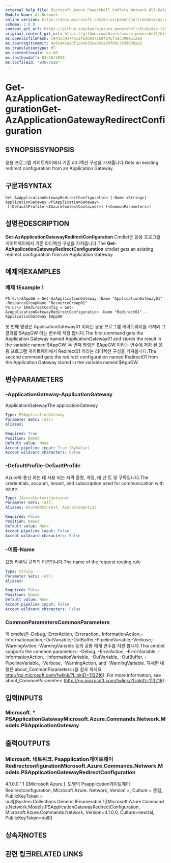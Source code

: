 ```yaml
---
external help file: Microsoft.Azure.PowerShell.Cmdlets.Network.dll-Help.xml
Module Name: Az.Network
online version: https://docs.microsoft.com/en-us/powershell/module/az.network/get-azapplicationgatewayredirectconfiguration
schema: 2.0.0
content_git_url: https://github.com/Azure/azure-powershell/blob/Azs-tzl/src/Network/Network/help/Get-AzApplicationGatewayRedirectConfiguration.md
original_content_git_url: https://github.com/Azure/azure-powershell/blob/Azs-tzl/src/Network/Network/help/Get-AzApplicationGatewayRedirectConfiguration.md
ms.openlocfilehash: c9443c93745c1f6db9372b8f845f3ac399e51398
ms.sourcegitcommit: 4c61442a2df1cee633ce93cad9f6bc793803baa2
ms.translationtype: MT
ms.contentlocale: ko-KR
ms.lasthandoff: 04/16/2020
ms.locfileid: "93875620"
---
```

# <span data-ttu-id="be46a-101">Get-AzApplicationGatewayRedirectConfiguration</span><span class="sxs-lookup"><span data-stu-id="be46a-101">Get-AzApplicationGatewayRedirectConfiguration</span></span>

## <span data-ttu-id="be46a-102">SYNOPSIS</span><span class="sxs-lookup"><span data-stu-id="be46a-102">SYNOPSIS</span></span>
<span data-ttu-id="be46a-103">응용 프로그램 게이트웨이에서 기존 리디렉션 구성을 가져옵니다.</span><span class="sxs-lookup"><span data-stu-id="be46a-103">Gets an existing redirect configuration from an Application Gateway.</span></span>

## <span data-ttu-id="be46a-104">구문과</span><span class="sxs-lookup"><span data-stu-id="be46a-104">SYNTAX</span></span>

```
Get-AzApplicationGatewayRedirectConfiguration [-Name <String>] -ApplicationGateway <PSApplicationGateway>
 [-DefaultProfile <IAzureContextContainer>] [<CommonParameters>]
```

## <span data-ttu-id="be46a-105">설명은</span><span class="sxs-lookup"><span data-stu-id="be46a-105">DESCRIPTION</span></span>
<span data-ttu-id="be46a-106">**Get-AzApplicationGatewayRedirectConfiguration** Cmdlet은 응용 프로그램 게이트웨이에서 기존 리디렉션 구성을 가져옵니다.</span><span class="sxs-lookup"><span data-stu-id="be46a-106">The **Get-AzApplicationGatewayRedirectConfiguration** cmdlet gets an existing redirect configuration from an Application Gateway.</span></span>

## <span data-ttu-id="be46a-107">예제의</span><span class="sxs-lookup"><span data-stu-id="be46a-107">EXAMPLES</span></span>

### <span data-ttu-id="be46a-108">예제 1</span><span class="sxs-lookup"><span data-stu-id="be46a-108">Example 1</span></span>
```
PS C:\>$AppGW = Get-AzApplicationGateway -Name "ApplicationGateway01" -ResourceGroupName "ResourceGroup01"
PS C:\> $RedirectConfig = Get-AzApplicationGatewayRedirectConfiguration -Name "Redirect01" -ApplicationGateway $AppGW
```

<span data-ttu-id="be46a-109">첫 번째 명령은 ApplicationGateway01 이라는 응용 프로그램 게이트웨이를 가져와 그 결과를 $AppGW 라는 변수에 저장 합니다.</span><span class="sxs-lookup"><span data-stu-id="be46a-109">The first command gets the Application Gateway named ApplicationGateway01 and stores the result in the variable named $AppGW.</span></span>
<span data-ttu-id="be46a-110">두 번째 명령은 $AppGW 이라는 변수에 저장 된 응용 프로그램 게이트웨이에서 Redirect01 이라는 리디렉션 구성을 가져옵니다.</span><span class="sxs-lookup"><span data-stu-id="be46a-110">The second command gets the redirect configuration named Redirect01 from the Application Gateway stored in the variable named $AppGW.</span></span>

## <span data-ttu-id="be46a-111">변수</span><span class="sxs-lookup"><span data-stu-id="be46a-111">PARAMETERS</span></span>

### <span data-ttu-id="be46a-112">-ApplicationGateway</span><span class="sxs-lookup"><span data-stu-id="be46a-112">-ApplicationGateway</span></span>
<span data-ttu-id="be46a-113">ApplicationGateway</span><span class="sxs-lookup"><span data-stu-id="be46a-113">The applicationGateway</span></span>

```yaml
Type: PSApplicationGateway
Parameter Sets: (All)
Aliases: 

Required: True
Position: Named
Default value: None
Accept pipeline input: True (ByValue)
Accept wildcard characters: False
```

### <span data-ttu-id="be46a-114">-DefaultProfile</span><span class="sxs-lookup"><span data-stu-id="be46a-114">-DefaultProfile</span></span>
<span data-ttu-id="be46a-115">Azure와 통신 하는 데 사용 되는 자격 증명, 계정, 테 넌 트 및 구독입니다.</span><span class="sxs-lookup"><span data-stu-id="be46a-115">The credentials, account, tenant, and subscription used for communication with azure.</span></span>

```yaml
Type: IAzureContextContainer
Parameter Sets: (All)
Aliases: AzureRmContext, AzureCredential

Required: False
Position: Named
Default value: None
Accept pipeline input: False
Accept wildcard characters: False
```

### <span data-ttu-id="be46a-116">-이름</span><span class="sxs-lookup"><span data-stu-id="be46a-116">-Name</span></span>
<span data-ttu-id="be46a-117">요청 라우팅 규칙의 이름입니다.</span><span class="sxs-lookup"><span data-stu-id="be46a-117">The name of the request routing rule</span></span>

```yaml
Type: String
Parameter Sets: (All)
Aliases: 

Required: False
Position: Named
Default value: None
Accept pipeline input: False
Accept wildcard characters: False
```

### <span data-ttu-id="be46a-118">CommonParameters</span><span class="sxs-lookup"><span data-stu-id="be46a-118">CommonParameters</span></span>
<span data-ttu-id="be46a-119">이 cmdlet은-Debug,-ErrorAction,-Erroraction,-InformationAction,-Informationaction,-OutVariable,-OutBuffer,-PipelineVariable,-Verbose,-WarningAction,-WarningVariable 등의 공통 매개 변수를 지원 합니다.</span><span class="sxs-lookup"><span data-stu-id="be46a-119">This cmdlet supports the common parameters: -Debug, -ErrorAction, -ErrorVariable, -InformationAction, -InformationVariable, -OutVariable, -OutBuffer, -PipelineVariable, -Verbose, -WarningAction, and -WarningVariable.</span></span> <span data-ttu-id="be46a-120">자세한 내용은 about_CommonParameters (을 참조 하세요 http://go.microsoft.com/fwlink/?LinkID=113216) .</span><span class="sxs-lookup"><span data-stu-id="be46a-120">For more information, see about_CommonParameters (http://go.microsoft.com/fwlink/?LinkID=113216).</span></span>

## <span data-ttu-id="be46a-121">입력</span><span class="sxs-lookup"><span data-stu-id="be46a-121">INPUTS</span></span>

### <span data-ttu-id="be46a-122">Microsoft. \* PSApplicationGateway</span><span class="sxs-lookup"><span data-stu-id="be46a-122">Microsoft.Azure.Commands.Network.Models.PSApplicationGateway</span></span>

## <span data-ttu-id="be46a-123">출력</span><span class="sxs-lookup"><span data-stu-id="be46a-123">OUTPUTS</span></span>

### <span data-ttu-id="be46a-124">Microsoft. 네트워크. Psapplication게이트웨이 Redirectconfiguration</span><span class="sxs-lookup"><span data-stu-id="be46a-124">Microsoft.Azure.Commands.Network.Models.PSApplicationGatewayRedirectConfiguration</span></span>
<span data-ttu-id="be46a-125">4.1.0.0 ' 1 [[Microsoft Azure.]. 모델의 Psapplication게이트웨이 Redirectconfiguration, Microsoft Azure. Network, Version =, Culture = 중립, PublicKeyToken = null]]</span><span class="sxs-lookup"><span data-stu-id="be46a-125">System.Collections.Generic.IEnumerable\`1[[Microsoft.Azure.Commands.Network.Models.PSApplicationGatewayRedirectConfiguration, Microsoft.Azure.Commands.Network, Version=4.1.0.0, Culture=neutral, PublicKeyToken=null]]</span></span>

## <span data-ttu-id="be46a-126">상속자</span><span class="sxs-lookup"><span data-stu-id="be46a-126">NOTES</span></span>

## <span data-ttu-id="be46a-127">관련 링크</span><span class="sxs-lookup"><span data-stu-id="be46a-127">RELATED LINKS</span></span>

